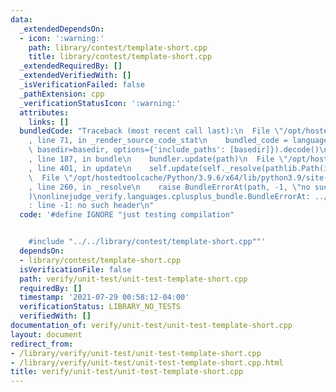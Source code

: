 ```yaml
---
data:
  _extendedDependsOn:
  - icon: ':warning:'
    path: library/contest/template-short.cpp
    title: library/contest/template-short.cpp
  _extendedRequiredBy: []
  _extendedVerifiedWith: []
  _isVerificationFailed: false
  _pathExtension: cpp
  _verificationStatusIcon: ':warning:'
  attributes:
    links: []
  bundledCode: "Traceback (most recent call last):\n  File \"/opt/hostedtoolcache/Python/3.9.6/x64/lib/python3.9/site-packages/onlinejudge_verify/documentation/build.py\"\
    , line 71, in _render_source_code_stat\n    bundled_code = language.bundle(stat.path,\
    \ basedir=basedir, options={'include_paths': [basedir]}).decode()\n  File \"/opt/hostedtoolcache/Python/3.9.6/x64/lib/python3.9/site-packages/onlinejudge_verify/languages/cplusplus.py\"\
    , line 187, in bundle\n    bundler.update(path)\n  File \"/opt/hostedtoolcache/Python/3.9.6/x64/lib/python3.9/site-packages/onlinejudge_verify/languages/cplusplus_bundle.py\"\
    , line 401, in update\n    self.update(self._resolve(pathlib.Path(included), included_from=path))\n\
    \  File \"/opt/hostedtoolcache/Python/3.9.6/x64/lib/python3.9/site-packages/onlinejudge_verify/languages/cplusplus_bundle.py\"\
    , line 260, in _resolve\n    raise BundleErrorAt(path, -1, \"no such header\"\
    )\nonlinejudge_verify.languages.cplusplus_bundle.BundleErrorAt: ../../library/contest/template-short.cpp\"\
    : line -1: no such header\n"
  code: '#define IGNORE "just testing compilation"


    #include "../../library/contest/template-short.cpp""'
  dependsOn:
  - library/contest/template-short.cpp
  isVerificationFile: false
  path: verify/unit-test/unit-test-template-short.cpp
  requiredBy: []
  timestamp: '2021-07-29 00:58:12-04:00'
  verificationStatus: LIBRARY_NO_TESTS
  verifiedWith: []
documentation_of: verify/unit-test/unit-test-template-short.cpp
layout: document
redirect_from:
- /library/verify/unit-test/unit-test-template-short.cpp
- /library/verify/unit-test/unit-test-template-short.cpp.html
title: verify/unit-test/unit-test-template-short.cpp
---
```

